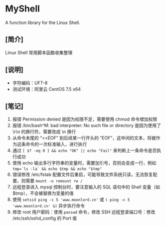 
# MyShell
A function library for the Linux Shell.  

## [简介]
Linux Shell 常用脚本函数收集整理  

## [说明]
- 字符编码：UFT-8  
- 测试环境：阿里云 CentOS 7.5 x64  

## [笔记]
01. 报错 Permission denied 是因为权限不足，需要使用 chmod 命令增加权限  
02. 报错 /bin/bash^M: bad interpreter: No such file or directory 是因为使用了 \r\n 的换行符，需要改成 \n 换行  
03. 从命令末尾的 “<<EOF” 到后续某一行开头的 “EOF”，这中间的文本，将被作为这条命令的一次标准输入，进行执行  
04. 通过 ``[ $? -eq 0 ] && echo "OK" || echo "Fail"`` 来判断上一条命令是否执行成功  
05. 使用 echo 输出多行字符串的变量时，需要加引号，否则会变成一行，例如 ``tmp=`ls -la` && echo $tmp && echo "$tmp"``  
06. 错误修改 /etc/fstab 配置文件后重启，可能导致文件系统只读，无法恢复配置，则需要 ``mount -o remount rw /``  
07. 远程登录进入 mysql 控制台时，要注意输入的 SQL 语句中的 Shell 变量（如 $tmp），不会被替换为变量的值  
08. 使用 ``setsid ping -c 5 'www.moonlord.cn'`` 或 ``( ping -c 5 'www.moonlord.cn' &)`` 异步执行命令  
09. 修改 root 用户密码：使用 ``passwd`` 命令，修改 SSH 远程登录端口号：修改 /etc/ssh/sshd_config  的 Port 值  